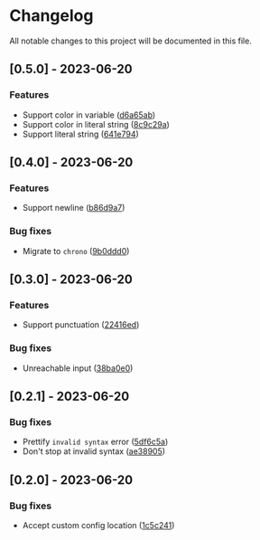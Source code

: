 # Changelog

All notable changes to this project will be documented in this file.

## [0.5.0] - 2023-06-20

### Features

- Support color in variable ([d6a65ab](d6a65ab57b57afac59ece67c3d96a99160a5b303))
- Support color in literal string ([8c9c29a](8c9c29a1762783a40433513a7b7ff530e0232c09))
- Support literal string ([641e794](641e794ac42d2d947772f6ac4b7b3b6b2fff1561))

## [0.4.0] - 2023-06-20

### Features

- Support newline ([b86d9a7](b86d9a7f95ccb12111416571df104c0189990cbb))

### Bug fixes

- Migrate to `chrono` ([9b0ddd0](9b0ddd0321c9f7c59df65d9d0bd5dfaa3b35eb08))

## [0.3.0] - 2023-06-20

### Features

- Support punctuation ([22416ed](22416edbbec93e7ab0dd87810fb5b793efd490f2))

### Bug fixes

- Unreachable input ([38ba0e0](38ba0e0f9419a01dda624fdee7c9a671f3a91763))

## [0.2.1] - 2023-06-20

### Bug fixes

- Prettify `invalid syntax` error ([5df6c5a](5df6c5afc18703120c290318207420a23c6fa7ff))
- Don't stop at invalid syntax ([ae38905](ae38905b333b970abb5a099db924506c5ffc64c0))

## [0.2.0] - 2023-06-20

### Bug fixes

- Accept custom config location ([1c5c241](1c5c241af99692a057f12911dd32a264738500b7))
